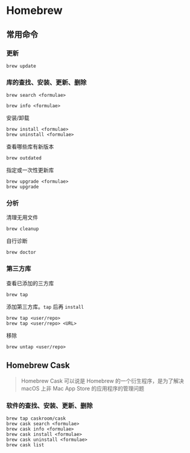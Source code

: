 # Homebrew

## 常用命令

### 更新

```shell
brew update
```

### 库的查找、安装、更新、删除

```shell
brew search <formulae>
```

```shell
brew info <formulae>
```

安装/卸载
```shell
brew install <formulae>
brew uninstall <formulae>
```

查看哪些库有新版本

```shell
brew outdated
```

指定或一次性更新库

```shell
brew upgrade <formulae>
brew upgrade
```

### 分析

清理无用文件

```shell
brew cleanup
```

自行诊断

```shell
brew doctor
```

### 第三方库

查看已添加的三方库

```shell
brew tap
```

添加第三方库。`tap` 后再 `install`

```shell
brew tap <user/repo>
brew tap <user/repo> <URL>
```

移除

```shell
brew untap <user/repo>
```



## Homebrew Cask

> Homebrew Cask 可以说是 Homebrew 的一个衍生程序，是为了解决 macOS 上非 Mac App Store 的应用程序的管理问题

### 软件的查找、安装、更新、删除

```shell
brew tap caskroom/cask
brew cask search <formulae>
brew cask info <formulae>
brew cask install <formulae>
brew cask uninstall <formulae>
brew cask list
```

